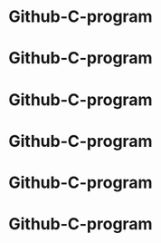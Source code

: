 # Github-C-program
# Github-C-program
# Github-C-program
# Github-C-program
# Github-C-program
# Github-C-program
